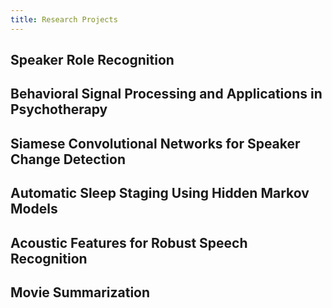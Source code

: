 ```yaml
---
title: Research Projects
---
```


## Speaker Role Recognition

## Behavioral Signal Processing and Applications in Psychotherapy

## Siamese Convolutional Networks for Speaker Change Detection

## Automatic Sleep Staging Using Hidden Markov Models

## Acoustic Features for Robust Speech Recognition

## Movie Summarization
